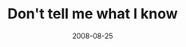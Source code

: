 ---
layout: base.njk
title : 'Don&#39;t tell me what I know' 
view_title : 'Don&#39;t tell me what I know' 
year : '2008' 
date : '2008-08-25' 
img_file : '/drawing/donttellmewhatiknow.png' 
html_file : 'donttellmewhatiknow' 
next_html : 'mynameissam.html' 
year_order : '375' 
permalink : "title/{{html_file}}.html"
---